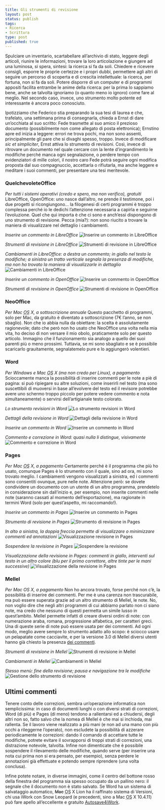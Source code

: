 ```yaml
--- 
title: Gli strumenti di revisione
layout: post
status: publish
tags: 
- Ricerca
- Scrittura
type: post
published: true
---
```

Spulciare un inventario, scartabellare all’archivio di stato, leggere degli articoli, riunire le informazioni, trovare la loro articolazione e giungere ad una luminosa, si spera, sintesi: la ricerca si fa da soli. Chiedere e ricevere consigli, esporre le proprie certezze e i propri dubbi, permettere agli altri di seguire un percorso di scoperta e di crescita intellettuale: la ricerca, per fortuna, non si fa da soli.
Potere disporre di un computer e di programmi appositi facilita entrambe le anime della ricerca: per la prima lo sappiamo bene, anche se talvolta ignoriamo (o quanto meno io ignoro) come fare al meglio. Nel secondo caso, invece, uno strumento molto potente ed interessante è ancora poco conosciuto.

Ipotizziamo che Federico stia preparando la sua tesi di laurea e che, trafelato, una settimana prima di consegnarla, chieda a Ernst di dare un’occhiata al suo scritto: Fede trasmette al suo amico il prezioso documento (possibilmente non come allegato di posta elettronica); Ernstino apre ed inizia a leggere: errori ne trova pochi, ma non sono assenti, principalmente gli pare che si divaghi spesso, troppo. Invece di modificare <i span="la" >sic et simpliciter</i>, Ernst attiva lo strumento di revisioni. Così, invece di ritrovare un documento nel quale cercare con la lente d’ingrandimento le modifiche perché manca ogni segnalazione, o perdere tempo con evidenziatori di mille colori, il nostro caro Fede potrà seguire ogni modifica proposta dal suo compagnuccio, accettarla o rifiutarla, ma anche leggere e meditare i suoi commenti, per presentare una tesi meritevole.
<h3 id="quelchevoleteoffice">QuelchevoleteOffice</h3>
<i>Per tutti i sistemi operativi (credo e spero, ma non verifico), gratuiti</i>
LibreOffice, OpenOffice: uno nasce dall’altro, ne prende il testimone, poi i due progetti si ricongiungono… la filogenesi di certi programmi è troppo complessa perché io le dedichi l’attenzione necessaria a capirla e seguirne l’evoluzione. Quel che qui importa è che ci sono e anch’essi dispongono di uno strumento di revisione. Pecca (mia?): non sono riucito a trovare la maniera di visualizzare nel dettaglio i cambiamenti.

<i>Inserire un commento in <span lang="en">LibreOffice</span></i>
<img title="Inserire un commento in LibreOffice" src="/immagini/revisioni1.jpg" alt="Inserire un commento in LibreOffice" />

<i>Strumenti di revisione in <span lang="en">LibreOffice</span></i>
<img title="Strumenti di revisione in LibreOffice" src="/immagini/revisioni2.jpg" alt="Strumenti di revisione in LibreOffice" />

<i>Cambiamenti in <span lang="en">LibreOffice</span>: a destra un commento; in giallo nel testo le modifiche; a sinistra un tratto verticale segnala la presenza di modifiche, ma non ho trovato la maniera di visualizzarle in dettaglio</i>
<img title="Cambiamenti in LibreOffice" src="/immagini/revisioni3.jpg" alt="Cambiamenti in LibreOffice" />

<i>Inserire un commento in <span lang="en">OpenOffice</span></i>
<img title="Inserire un commento in OpenOffice" src="/immagini/revisioni4.jpg" alt="Inserire un commento in OpenOffice" />

<i>Strumenti di revisione in <span lang="en">OpenOffice</span></i>
<img title="Strumenti di revisione in OpenOffice" src="/immagini/revisioni5.jpg" alt="Strumenti di revisione in OpenOffice" />
<h3 id="neooffice" lang="en">NeoOffice</h3>
<i>Per <span lang="en">Mac <abbr title="Operative System" lang="en">OS</abbr> X</span>, a sottoscrizione annuale</i>
Questo pacchetto di programmi, solo per <span lang="en">Mac</span>, da gratuito è diventato a sottoscrizione (7€ l’anno, se non sbaglio). Non che io abbia nulla da obiettare: la scelta è assolutamente ragionevole; dato che però non ho usato che <span lang="en">NeoOffice</span> una volta nella mia vita, ho deciso di non versare il mio obolo, praticamente solo per questo articolo. Immagino che il funzionamento sia analogo a quello dei suoi parenti più o meno prossimi.
Tuttavia, se mi sono sbagliato e se è possibile scaricarlo grauitamente, segnalatemelo pure e lo aggiungerò volentieri.
<h3 id="word" span="en">Word</h3>
<i>Per <span lang="en">Windows</span> e <span lang="en">Mac <abbr title="Operative System" lang="en">OS</abbr> X</span> (ma non credo per Linux), a pagamento</i>
Scioccamente manca la possibilità di inserire commenti per le note a piè di pagina: si può ripiegare su altre soluzioni, come inserirli nel testo (ma sono suscettibili di muoversi in base all’evolvere del testo ed il revisore potrebbe avere uno schermo troppo piccolo per potere vedere commento e nota simultaneamente) o servirsi dell’artigianale testo colorato.

<i>Lo strumento revisioni in <span lang="en">Word</span></i>
<img title="Lo strumento revisioni in Word" src="/immagini/revisioni6.jpg" alt="Lo strumento revisioni in Word" />

<i>Dettagli della revisione in <span lang="en">Word</span></i>
<img title="Dettagli della revisione in Word" src="/immagini/revisioni7.jpg" alt="Dettagli della revisione in Word" />

<i>Inserire un commento in <span lang="en">Word</span></i>
<img title="Inserire un commento in Word" src="/immagini/revisioni8.jpg" alt="Inserire un commento in Word" />

<i>Commento e correzione in <span lang="en">Word</span>: quasi nulla li distingue, visivamente</i>
<img title="Commento e correzione in Word" src="/immagini/revisioni9.jpg" alt="Commento e correzione in Word" />
<h3 id="pages" lang="en">Pages</h3>
<i>Per <span lang="en">Mac <abbr title="Operative System" lang="en">OS</abbr> X</span>, a pagamento</i>
Certamente perché è il programma che più ho usato, comunque <span lang="en">Pages</span> è lo strumento con il quale, sino ad ora, mi sono trovato meglio. I cambiamenti vengono visualizzati a sinistra, ed i commenti sono consentiti ovunque, pure nelle note. Attenzione però: se dovete condividere un documento con un utente di un altro programma, prendetelo in considerazione sin dall’inizio e, per esempio, non inserite commenti nelle note (saranno cassati al momento dell’esportazione), ma ragionate in termini <span lang="en">Word</span> (solo per quest’aspetto, mi raccomando!).

<i>Inserire un commento in <span lang="en">Pages</span></i>
<img title="Inserire un commento in Pages" src="/immagini/revisioni10.jpg" alt="Inserire un commento in Pages" />

<i>Strumento di revisione in <span lang="en">Pages</span></i>
<img title="Strumento di revisione in Pages" src="/immagini/revisioni11.jpg" alt="Strumento di revisione in Pages" />

<i>In alto a sinistra, la doppia freccia permette di visualizzare o minimizzare commenti ed annotazioni</i>
<img title="Visualizzazione revisione in Pages" src="/immagini/revisioni12.jpg" alt="Visualizzazione revisione in Pages" />

<i>Sospendere la revisione in <span lang="en">Pages</span></i>
<img title="Sospendere la revisione" src="/immagini/revisioni13.jpg" alt="Sospendere la revisione" />

<i>Visualizzazione della revisione in <span lang="en">Pages</span>: commenti in giallo, interventi sul testo in un altro colore (blu per il primo correttore, altre tinte per le mani successive)</i>
<img title="Visualizzazione della revisione in Pages" src="/immagini/revisioni14.jpg" alt="Visualizzazione della revisione in Pages" />
<h3 id="mellel">Mellel</h3>
<i>Per Mac OS X, a pagamento</i>
Non ho ancora trovato, forse perché non c’è, la possibilità di inserire dei commenti. Per me è una carenza non trascurabile, ma può essere superata grazie ad un altro strumento di Mellel, le note. No, non voglio dire che negli altri programmi di cui abbiamo parlato non ci siano note, ma credo che nessuno di questi permetta un simile lusso in quest’ambito. Mellel permette infatti di creare diversi ordini di note: con numerazione araba, romana, progressione alfabetica, per caratteri greci. Una di queste serie di note può essere usata per dei commenti. Ad ogni modo, meglio avere sempre lo strumento adatto allo scopo: è sciocco usare un pelapatate come cacciavite, e per la versione 3.0 di Mellel diversi utenti hanno già chiesto la presenza <a title="Qui, per esempio" href="http://forum.redlers.com/viewtopic.php?f=2&amp;t=2630&amp;p=15191&amp;hilit=comments#p15191">dei commenti</a>.

<i>Strumenti di revisione in Mellel</i>
<img title="Strumenti di revisione in Mellel" src="/immagini/revisioni15.jpg" alt="Strumenti di revisione in Mellel" />

<i>Cambiamenti in Mellel</i>
<img title="Cambiamenti in Mellel" src="/immagini/revisioni16.jpg" alt="Cambiamenti in Mellel" />

<i>Stesso menù: fine della revisione; pausa e navigazione tra le modifiche</i>
<img title="Gestione dello strumento di revisione" src="/immagini/revisioni17.jpg" alt="Gestione dello strumento di revisione" />
<h2 id="ultimicommenti">Ultimi commenti</h2>
Tenere conto delle correzioni, sembra un’operazione informatica non semplicissima: in caso di documenti lunghi o con diversi strati di correzioni, <span lang="en">Word</span> (di più) e <span lang="en">Pages</span> (di meno) tendono a rallentarsi ed a chiudersi, degli altri non so, fatto salvo che la nomea di Mellel è che mai si inchioda, mai rallenta.
Se il lavoro viene realizzato a più mani (e non ad una mano con più occhi a rileggerne l’operato), non escludete la possibilità di azzerare periodicamente le correzioni: dando il comando di accettare tutte le modifiche, potrete evitare il sovrapporsi di troppi strati di correzioni, una distrazione notevole, talvolta.
Infine non dimenticate che è possibile sospendere il rilevamento delle modifiche, quando serve (per inserire una nota cui prima non si era pensato, per esempio), senza perdere le annotazioni già effettuate e potendo sempre riprendere (una volta conclusa).

Infine potete notare, in diverse immagini, come il centro del bottone rosso della finestra del programma sia spesso occupato da un pallino nero: il segnale che il documento non è stato salvato. Se <span lang="en">Word</span> ha un sistema di salvataggio automatico, <span lang="en"><del>Mac</del> <acronym title="Operative System" lang="en">OS</acronym> X Lion</span> ha il raffinato sistema di Versioni, chi usa <span lang="en">iWork</span> con <span lang="en">Snow Leopard</span> (e precedenti, sino a <span lang="en">Mac <acronym title="Operative System" lang="en">OS</acronym> X</span> 10.4.11) può fare apello all’eccellente e gratuito <a title="Autosave4iWork su MacUpdate" href="http://www.macupdate.com/app/mac/33604/autosave4iwork" lang="en">Autosave4iWork</a>.